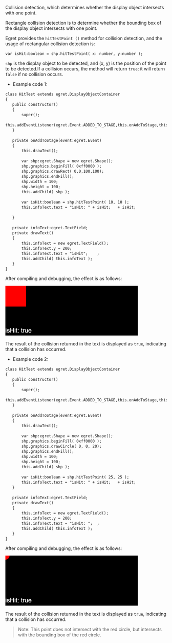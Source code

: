 
Collision detection, which determines whether the display object intersects with one point.

Rectangle collision detection is to determine whether the bounding box of the display object intersects with one point.

Egret provides the `hitTestPoint ()` method for collision detection, and the usage of rectangular collision detection is:

```
var isHit:boolean = shp.hitTestPoint( x: number, y:number );
```

`shp` is the display object to be detected, and (x, y) is the position of the point to be detected.If a collision occurs, the method will return `true`; it will return` false` if no collision occurs.

* Example code 1:

```
class HitTest extends egret.DisplayObjectContainer
{
   public constructor()
   {
       super();
       this.addEventListener(egret.Event.ADDED_TO_STAGE,this.onAddToStage,this);
   }

   private onAddToStage(event:egret.Event)
   {
       this.drawText();

       var shp:egret.Shape = new egret.Shape();
       shp.graphics.beginFill( 0xff0000 );
       shp.graphics.drawRect( 0,0,100,100);
       shp.graphics.endFill();
       shp.width = 100;
       shp.height = 100;
       this.addChild( shp );

       var isHit:boolean = shp.hitTestPoint( 10, 10 );
       this.infoText.text = "isHit: " + isHit;	 + isHit;

   }

   private infoText:egret.TextField;
   private drawText()
   {
       this.infoText = new egret.TextField();
       this.infoText.y = 200;
       this.infoText.text = "isHit";	;
       this.addChild( this.infoText );
   }
}
```

After compiling and debugging, the effect is as follows:

![](5565345c3987a.png)

The result of the collision returned in the text is displayed as `true`, indicating that a collision has occurred.

* Example code 2:

```
class HitTest extends egret.DisplayObjectContainer
{
   public constructor()
   {
       super();
       this.addEventListener(egret.Event.ADDED_TO_STAGE,this.onAddToStage,this);
   }

   private onAddToStage(event:egret.Event)
   {
       this.drawText();

       var shp:egret.Shape = new egret.Shape();
       shp.graphics.beginFill( 0xff0000 );
       shp.graphics.drawCircle( 0, 0, 20);
       shp.graphics.endFill();
       shp.width = 100;
       shp.height = 100;
       this.addChild( shp );

       var isHit:boolean = shp.hitTestPoint( 25, 25 );
       this.infoText.text = "isHit: " + isHit;	 + isHit;
   }

   private infoText:egret.TextField;
   private drawText()
   {
       this.infoText = new egret.TextField();
       this.infoText.y = 200;
       this.infoText.text = "isHit: ";	;
       this.addChild( this.infoText );
   }
}
```

After compiling and debugging, the effect is as follows:

![](5565345c3d62d.png)

The result of the collision returned in the text is displayed as `true`, indicating that a collision has occurred.

> Note: This point does not intersect with the red circle, but intersects with the bounding box of the red circle.
